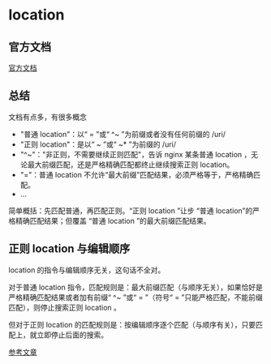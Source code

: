 # location

## 官方文档

[官方文档](http://nginx.org/en/docs/http/ngx_http_core_module.html#location)

## 总结

文档有点多，有很多概念

- "普通 location"：以“ = ”或“ ^~ ”为前缀或者没有任何前缀的 /uri/
- "正则 location"：是以“ ~ ”或“ ~\* ”为前缀的 /uri/
- "^~"："非正则，不需要继续正则匹配"，告诉 nginx 某条普通 location ，无论最大前缀匹配，还是严格精确匹配都终止继续搜索正则 location。
- "="：普通 location 不允许“最大前缀”匹配结果，必须严格等于，严格精确匹配。
- ...

简单概括：先匹配普通，再匹配正则。“正则 location ”让步 “普通 location”的严格精确匹配结果；但覆盖 “普通 location ”的最大前缀匹配结果。

## 正则 location 与编辑顺序

location 的指令与编辑顺序无关，这句话不全对。

对于普通 location 指令，匹配规则是：最大前缀匹配（与顺序无关），如果恰好是严格精确匹配结果或者加有前缀“ ^~ ”或“ = ”（符号“ = ”只能严格匹配，不能前缀匹配），则停止搜索正则 location 。

但对于正则 location 的匹配规则是：按编辑顺序逐个匹配（与顺序有关），只要匹配上，就立即停止后面的搜索。

[参考文章](https://www.cnblogs.com/lidabo/p/4169396.html)
